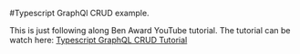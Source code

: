 #Typescript GraphQl CRUD example.

This is just following along Ben Award YouTube tutorial.
The tutorial can be watch here: [ Typescript GraphQL CRUD Tutorial ](https://www.youtube.com/watch?v=WhzIjYQmWvs)
